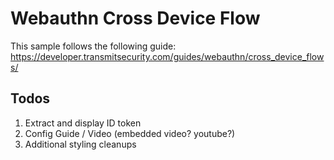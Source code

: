# Webauthn Cross Device Flow

This sample follows the following guide: https://developer.transmitsecurity.com/guides/webauthn/cross_device_flows/


## Todos

1. Extract and display ID token
1. Config Guide / Video (embedded video? youtube?)
1. Additional styling cleanups




